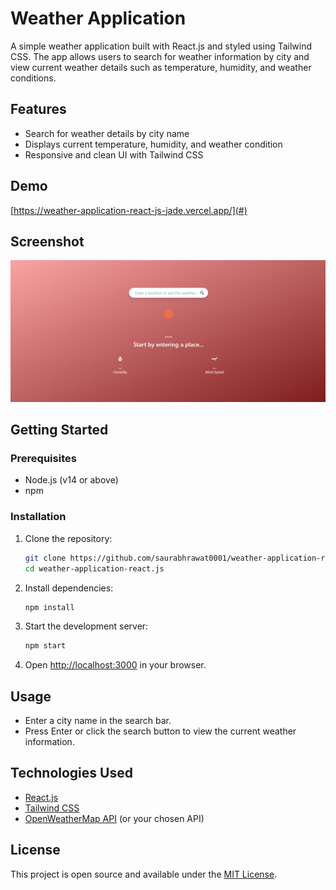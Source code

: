 # Weather Application

A simple weather application built with React.js and styled using Tailwind CSS. The app allows users to search for weather information by city and view current weather details such as temperature, humidity, and weather conditions.

## Features

- Search for weather details by city name
- Displays current temperature, humidity, and weather condition
- Responsive and clean UI with Tailwind CSS

## Demo

[https://weather-application-react-js-jade.vercel.app/](#) <!-- Replace # with your live demo link -->

## Screenshot

![Screenshot](src/assets/Screenshot%202025-06-20%20130120.png) <!-- Replace screenshot.png with your actual screenshot file name -->

## Getting Started

### Prerequisites

- Node.js (v14 or above)
- npm

### Installation

1. Clone the repository:
    ```bash
    git clone https://github.com/saurabhrawat0001/weather-application-react.js.git
    cd weather-application-react.js
    ```

2. Install dependencies:
    ```bash
    npm install
    ```

3. Start the development server:
    ```bash
    npm start
    ```

4. Open [http://localhost:3000](http://localhost:3000) in your browser.

## Usage

- Enter a city name in the search bar.
- Press Enter or click the search button to view the current weather information.

## Technologies Used

- [React.js](https://reactjs.org/)
- [Tailwind CSS](https://tailwindcss.com/)
- [OpenWeatherMap API](https://openweathermap.org/) (or your chosen API)

## License

This project is open source and available under the [MIT License](LICENSE).
